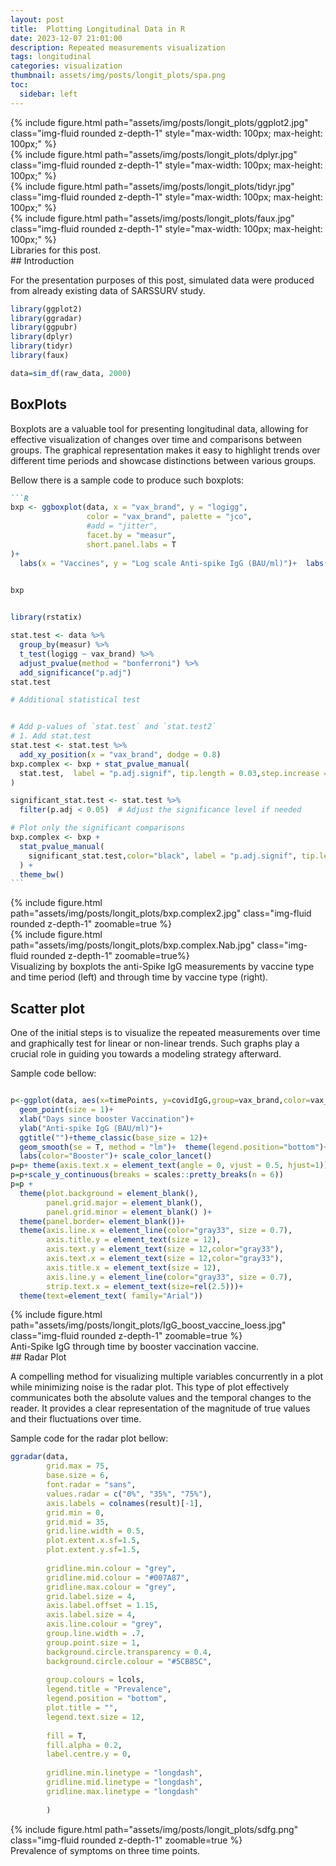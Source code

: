 ```yaml
---
layout: post
title:  Plotting Longitudinal Data in R
date: 2023-12-07 21:01:00
description: Repeated measurements visualization
tags: longitudinal
categories: visualization
thumbnail: assets/img/posts/longit_plots/spa.png
toc:
  sidebar: left
---
```


<div class="row mt-4">
    <div class="col-6 col-sm-3 mt-4 mt-md-0">
        {% include figure.html path="assets/img/posts/longit_plots/ggplot2.jpg" class="img-fluid rounded z-depth-1" style="max-width: 100px; max-height: 100px;"  %}
    </div>
    <div class="col-6 col-sm-3 mt-4 mt-md-0">
        {% include figure.html path="assets/img/posts/longit_plots/dplyr.jpg" class="img-fluid rounded z-depth-1" style="max-width: 100px; max-height: 100px;"  %}
    </div>
    <div class="col-6 col-sm-3 mt-4 mt-md-0">
        {% include figure.html path="assets/img/posts/longit_plots/tidyr.jpg" class="img-fluid rounded z-depth-1" style="max-width: 100px; max-height: 100px;"  %}
    </div>
    <div class="col-6 col-sm-3 mt-4 mt-md-0">
        {% include figure.html path="assets/img/posts/longit_plots/faux.jpg" class="img-fluid rounded z-depth-1" style="max-width: 100px; max-height: 100px;"  %}
    </div>
</div>
<div class="caption">
    Libraries for this post.
</div>
## Introduction

For the presentation purposes of this post, simulated data were produced from already existing data of SARSSURV study.
```R
library(ggplot2)
library(ggradar)
library(ggpubr)
library(dplyr)
library(tidyr)
library(faux)

data=sim_df(raw_data, 2000)
```
## BoxPlots

Boxplots are a valuable tool for presenting longitudinal data, allowing for effective visualization of changes over time and comparisons between groups. The graphical representation makes it easy to highlight trends over different time periods and showcase distinctions between various groups.

Bellow there is a sample code to produce such boxplots:

````markdown
```R
bxp <- ggboxplot(data, x = "vax_brand", y = "logigg",
                 color = "vax_brand", palette = "jco",
                 #add = "jitter",
                 facet.by = "measur", 
                 short.panel.labs = T
)+
  labs(x = "Vaccines", y = "Log scale Anti-spike IgG (BAU/ml)")+  labs(color = "Vaccines")
 

bxp


library(rstatix)

stat.test <- data %>%
  group_by(measur) %>%
  t_test(logigg ~ vax_brand) %>%
  adjust_pvalue(method = "bonferroni") %>%
  add_significance("p.adj")
stat.test

# Additional statistical test


# Add p-values of `stat.test` and `stat.test2`
# 1. Add stat.test
stat.test <- stat.test %>%
  add_xy_position(x = "vax_brand", dodge = 0.8)
bxp.complex <- bxp + stat_pvalue_manual(
  stat.test,  label = "p.adj.signif", tip.length = 0.03,step.increase = 0.1
)

significant_stat.test <- stat.test %>%
  filter(p.adj < 0.05)  # Adjust the significance level if needed

# Plot only the significant comparisons
bxp.complex <- bxp +
  stat_pvalue_manual(
    significant_stat.test,color="black", label = "p.adj.signif", tip.length = 0.02
  ) +
  theme_bw()
```
````


<div class="row mt-3">
    <div class="col-sm mt-3 mt-md-0">
        {% include figure.html path="assets/img/posts/longit_plots/bxp.complex2.jpg" class="img-fluid rounded z-depth-1" zoomable=true %}
    </div>
  <div class="col-sm mt-3 mt-md-0">
        {% include figure.html path="assets/img/posts/longit_plots/bxp.complex.Nab.jpg" class="img-fluid rounded z-depth-1" zoomable=true%}
    </div>
</div>
<div class="caption">
    Visualizing by boxplots the anti-Spike IgG measurements by vaccine type and time period (left) and through time by vaccine type (right).
</div>

## Scatter plot

One of the initial steps is to visualize the repeated measurements over time and graphically test for linear or non-linear trends. Such graphs play a crucial role in guiding you towards a modeling strategy afterward.

Sample code bellow:

```R

p<-ggplot(data, aes(x=timePoints, y=covidIgG,group=vax_brand,color=vax_brand)) + 
  geom_point(size = 1)+
  xlab("Days since booster Vaccination")+
  ylab("Anti-spike IgG (BAU/ml)")+
  ggtitle("")+theme_classic(base_size = 12)+
  geom_smooth(se = T, method = "lm")+  theme(legend.position="bottom")+
  labs(color="Booster")+ scale_color_lancet()
p=p+ theme(axis.text.x = element_text(angle = 0, vjust = 0.5, hjust=1))+ theme(legend.text = element_text(size = 8))
p=p+scale_y_continuous(breaks = scales::pretty_breaks(n = 6))
p=p + 
  theme(plot.background = element_blank(),
        panel.grid.major = element_blank(),
        panel.grid.minor = element_blank() )+
  theme(panel.border= element_blank())+
  theme(axis.line.x = element_line(color="gray33", size = 0.7),
        axis.title.y = element_text(size = 12),
        axis.text.y = element_text(size = 12,color="gray33"),
        axis.text.x = element_text(size = 12,color="gray33"),
        axis.title.x = element_text(size = 12),
        axis.line.y = element_line(color="gray33", size = 0.7),
        strip.text.x = element_text(size=rel(2.5)))+
  theme(text=element_text( family="Arial"))
```

<div class="row mt-3">
        {% include figure.html path="assets/img/posts/longit_plots/IgG_boost_vaccine_loess.jpg" class="img-fluid rounded z-depth-1" zoomable=true %}
    </div>
  <div class="caption">
    Anti-Spike IgG through time by booster vaccination vaccine.
</div>
## Radar Plot

A compelling method for visualizing multiple variables concurrently in a plot while minimizing noise is the radar plot. This type of plot effectively communicates both the absolute values and the temporal changes to the reader. It provides a clear representation of the magnitude of true values and their fluctuations over time.

 Sample code for the radar plot bellow:
```R
ggradar(data,
        grid.max = 75,
        base.size = 6,
        font.radar = "sans",
        values.radar = c("0%", "35%", "75%"),
        axis.labels = colnames(result)[-1],
        grid.min = 0,
        grid.mid = 35,
        grid.line.width = 0.5,
        plot.extent.x.sf=1.5,
        plot.extent.y.sf=1.5,
        
        gridline.min.colour = "grey",
        gridline.mid.colour = "#007A87",
        gridline.max.colour = "grey",
        grid.label.size = 4,
        axis.label.offset = 1.15,
        axis.label.size = 4,
        axis.line.colour = "grey",
        group.line.width = .7,
        group.point.size = 1,
        background.circle.transparency = 0.4,
        background.circle.colour = "#5CB85C",
        
        group.colours = lcols,
        legend.title = "Prevalence",
        legend.position = "bottom",
        plot.title = "",
        legend.text.size = 12,
        
        fill = T,
        fill.alpha = 0.2,
        label.centre.y = 0,
        
        gridline.min.linetype = "longdash",
        gridline.mid.linetype = "longdash",
        gridline.max.linetype = "longdash"
        
        )
```

  <div class="row mt-3">
        {% include figure.html path="assets/img/posts/longit_plots/sdfg.png" class="img-fluid rounded z-depth-1" zoomable=true %}
    </div>
<div class="caption">
    Prevalence of symptoms on three time points.
</div>
